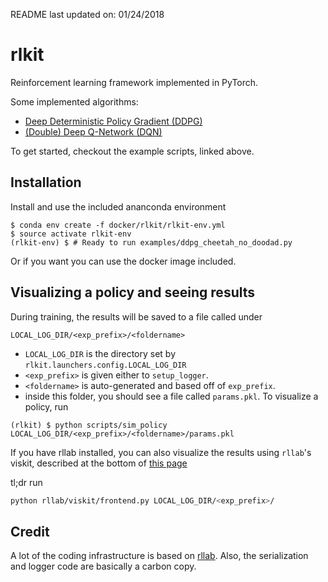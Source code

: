 README last updated on: 01/24/2018

# rlkit
Reinforcement learning framework implemented in PyTorch.

Some implemented algorithms:
 - [Deep Deterministic Policy Gradient (DDPG)](examples/ddpg.py)
 - [(Double) Deep Q-Network (DQN)](examples/dqn_and_double_dqn.py)

To get started, checkout the example scripts, linked above.

## Installation
Install and use the included ananconda environment
```
$ conda env create -f docker/rlkit/rlkit-env.yml
$ source activate rlkit-env
(rlkit-env) $ # Ready to run examples/ddpg_cheetah_no_doodad.py
```
Or if you want you can use the docker image included.

## Visualizing a policy and seeing results
During training, the results will be saved to a file called under
```
LOCAL_LOG_DIR/<exp_prefix>/<foldername>
```
 - `LOCAL_LOG_DIR` is the directory set by `rlkit.launchers.config.LOCAL_LOG_DIR`
 - `<exp_prefix>` is given either to `setup_logger`.
 - `<foldername>` is auto-generated and based off of `exp_prefix`.
 - inside this folder, you should see a file called `params.pkl`. To visualize a policy, run

```
(rlkit) $ python scripts/sim_policy LOCAL_LOG_DIR/<exp_prefix>/<foldername>/params.pkl
```

If you have rllab installed, you can also visualize the results
using `rllab`'s viskit, described at
the bottom of [this page](http://rllab.readthedocs.io/en/latest/user/cluster.html)

tl;dr run

```bash
python rllab/viskit/frontend.py LOCAL_LOG_DIR/<exp_prefix>/
```

## Credit
A lot of the coding infrastructure is based on [rllab](https://github.com/rll/rllab).
Also, the serialization and logger code are basically a carbon copy.
